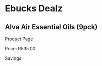 
# Ebucks Dealz
## Alva Air Essential Oils (9pck)
[Product Page](https://www.ebucks.com/web/shop/productSelected.do?prodId=1218650896&catId=908607666)

Price: R535.00

Savings: 


	